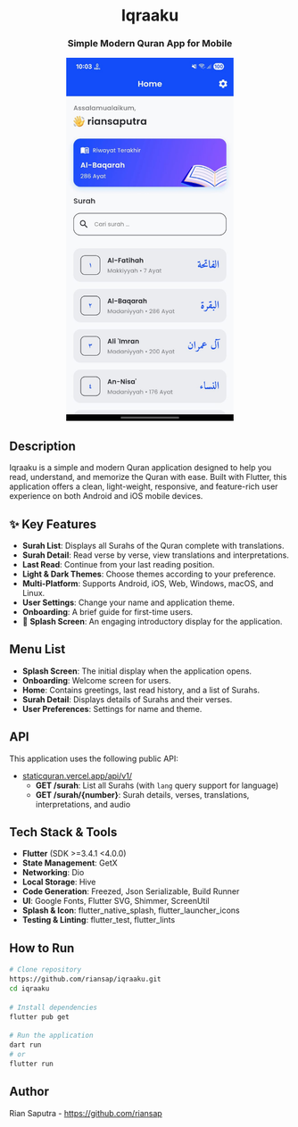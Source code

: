 <div align="center">

# Iqraaku

### Simple Modern Quran App for Mobile

<a href="https://youtube.com/shorts/m75agrkk4nc" target="_blank">
  <Img src="lib/assets/images/home.jpeg" width="300" alt="Home"/>
</a>

</div>

## Description

Iqraaku is a simple and modern Quran application designed to help you read, understand, and memorize the Quran with ease. Built with Flutter, this application offers a clean, light-weight, responsive, and feature-rich user experience on both Android and iOS mobile devices.

## ✨ Key Features

- **Surah List**: Displays all Surahs of the Quran complete with translations.
- **Surah Detail**: Read verse by verse, view translations and interpretations.
- **Last Read**: Continue from your last reading position.
- **Light & Dark Themes**: Choose themes according to your preference.
- **Multi-Platform**: Supports Android, iOS, Web, Windows, macOS, and Linux.
- **User Settings**: Change your name and application theme.
- **Onboarding**: A brief guide for first-time users.
- 🏁 **Splash Screen**: An engaging introductory display for the application.

## Menu List

- **Splash Screen**: The initial display when the application opens.
- **Onboarding**: Welcome screen for users.
- **Home**: Contains greetings, last read history, and a list of Surahs.
- **Surah Detail**: Displays details of Surahs and their verses.
- **User Preferences**: Settings for name and theme.

## API

This application uses the following public API:

- [staticquran.vercel.app/api/v1/](https://staticquran.vercel.app/api/v1/)
  - **GET /surah**: List all Surahs (with `lang` query support for language)
  - **GET /surah/{number}**: Surah details, verses, translations, interpretations, and audio

## Tech Stack & Tools

- **Flutter** (SDK >=3.4.1 <4.0.0)
- **State Management**: GetX
- **Networking**: Dio
- **Local Storage**: Hive
- **Code Generation**: Freezed, Json Serializable, Build Runner
- **UI**: Google Fonts, Flutter SVG, Shimmer, ScreenUtil
- **Splash & Icon**: flutter_native_splash, flutter_launcher_icons
- **Testing & Linting**: flutter_test, flutter_lints

## How to Run

```bash
# Clone repository
https://github.com/riansap/iqraaku.git
cd iqraaku

# Install dependencies
flutter pub get

# Run the application
dart run
# or
flutter run
```

## Author

Rian Saputra - https://github.com/riansap
